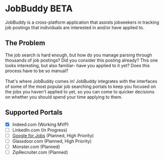 # JobBuddy BETA
JobBuddy is a cross-platform application that assists jobseekers in tracking job postings that individuals are interested in and/or have applied to.

## The Problem
The job search is hard enough, but how do you manage parsing through thousands of job postings? Did you consider this posting already? This one looks interesting, but also familiar- have you applied to it yet? Does this process have to be so manual?\
\
That's where JobBuddy comes in! JobBuddy integrates with the interfaces of some of the most popular job searching portals to keep you focused on the jobs you haven't applied to yet, so you can come to quicker decisions on whether you should spend your time applying to them.

## Supported Portals
- [x] Indeed.com (Working MVP)
- [ ] LinkedIn.com (In Progress)
- [ ] [Google for Jobs](https://www.google.com/search?q=Software+Engineer&ibp=htl;jobs) (Planned, High Priority)
- [ ] Glassdoor.com (Planned, High Priority)
- [ ] Monster.com (Planned)
- [ ] ZipRecruiter.com (Planned)
